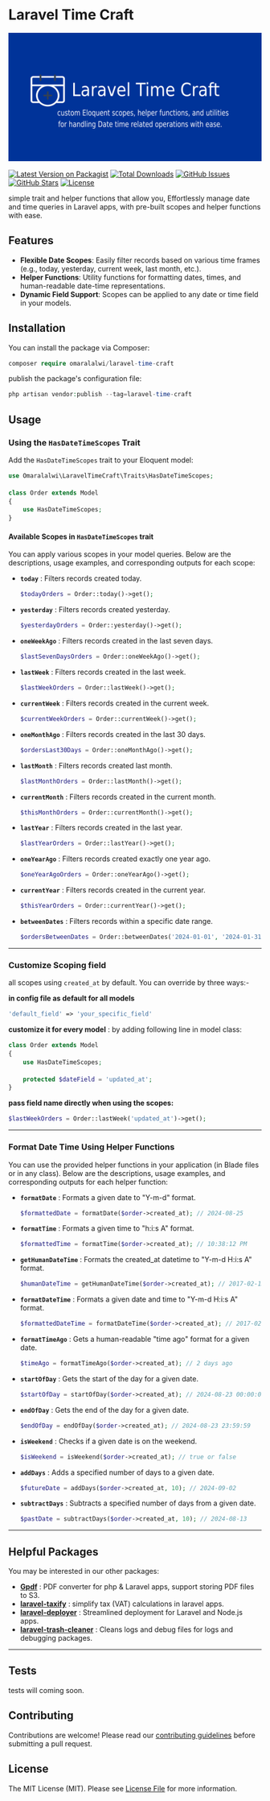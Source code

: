 # Laravel Time Craft

<p align="center">
  <a href="https://github.com/omaralalwi/laravel-time-craft" target="_blank">
    <img src="https://raw.githubusercontent.com/omaralalwi/laravel-time-craft/master/public/images/laravel-time-craft.jpg" alt="Laravel Time Craft">
  </a>
</p>

[![Latest Version on Packagist](https://img.shields.io/packagist/v/omaralalwi/laravel-time-craft.svg?style=flat-square)](https://packagist.org/packages/omaralalwi/laravel-time-craft)
[![Total Downloads](https://img.shields.io/packagist/dt/omaralalwi/laravel-time-craft.svg?style=flat-square)](https://packagist.org/packages/omaralalwi/laravel-time-craft)
[![GitHub Issues](https://img.shields.io/github/issues/omaralalwi/laravel-time-craft.svg)](https://github.com/omaralalwi/laravel-time-craft/issues)
[![GitHub Stars](https://img.shields.io/github/stars/omaralalwi/laravel-time-craft.svg)](https://github.com/omaralalwi/laravel-time-craft/stargazers)
[![License](https://img.shields.io/github/license/omaralalwi/laravel-time-craft.svg)](https://github.com/omaralalwi/laravel-time-craft/blob/main/LICENSE)

simple trait and helper functions that allow you, Effortlessly manage date and time queries in Laravel apps, with pre-built scopes and helper functions with ease.

## Features

- **Flexible Date Scopes**: Easily filter records based on various time frames (e.g., today, yesterday, current week, last month, etc.).
- **Helper Functions**: Utility functions for formatting dates, times, and human-readable date-time representations.
- **Dynamic Field Support**: Scopes can be applied to any date or time field in your models.

## Installation

You can install the package via Composer:

```php
composer require omaralalwi/laravel-time-craft
```

publish the package's configuration file:

```php
php artisan vendor:publish --tag=laravel-time-craft
```

## Usage

### Using the `HasDateTimeScopes` Trait

Add the `HasDateTimeScopes` trait to your Eloquent model:

```php
use Omaralalwi\LaravelTimeCraft\Traits\HasDateTimeScopes;

class Order extends Model
{
    use HasDateTimeScopes;
}
```

#### Available Scopes in `HasDateTimeScopes` trait

You can apply various scopes in your model queries. Below are the descriptions, usage examples, and corresponding outputs for each scope:


- **`today`** : Filters records created today.

  ```php
  $todayOrders = Order::today()->get();
  ```

- **`yesterday`** : Filters records created yesterday.

  ```php
  $yesterdayOrders = Order::yesterday()->get();
  ```

- **`oneWeekAgo`** : Filters records created in the last seven days.

  ```php
  $lastSevenDaysOrders = Order::oneWeekAgo()->get();
  ```

- **`lastWeek`** : Filters records created in the last week.

  ```php
  $lastWeekOrders = Order::lastWeek()->get();
  ```

- **`currentWeek`** : Filters records created in the current week.

  ```php
  $currentWeekOrders = Order::currentWeek()->get();
  ```

- **`oneMonthAgo`** : Filters records created in the last 30 days.

  ```php
  $ordersLast30Days = Order::oneMonthAgo()->get();
  ```

- **`lastMonth`** : Filters records created last month.

  ```php
  $lastMonthOrders = Order::lastMonth()->get();
  ```

- **`currentMonth`** : Filters records created in the current month.

  ```php
  $thisMonthOrders = Order::currentMonth()->get();
  ```

- **`lastYear`** : Filters records created in the last year.

  ```php
  $lastYearOrders = Order::lastYear()->get();
  ```

- **`oneYearAgo`** : Filters records created exactly one year ago.

  ```php
  $oneYearAgoOrders = Order::oneYearAgo()->get();
  ```

- **`currentYear`** : Filters records created in the current year.

  ```php
  $thisYearOrders = Order::currentYear()->get();
  ```

- **`betweenDates`** : Filters records within a specific date range.

  ```php
  $ordersBetweenDates = Order::betweenDates('2024-01-01', '2024-01-31')->get();
  ```

---

###  Customize Scoping field

all scopes using `created_at` by default.
You can override by three ways:-

**in config file as default for all models**
```php
'default_field' => 'your_specific_field'
```

**customize it for every model** : by adding following line in model class:

```php
class Order extends Model
{
    use HasDateTimeScopes;

    protected $dateField = 'updated_at';
}
```

**pass field name directly when using the scopes:**
```php
$lastWeekOrders = Order::lastWeek('updated_at')->get();
```

---

### Format Date Time Using Helper Functions

You can use the provided helper functions in your application (in Blade files or in any class). Below are the descriptions, usage examples, and corresponding outputs for each helper function:

- **`formatDate`** : Formats a given date to "Y-m-d" format.
  ```php
  $formattedDate = formatDate($order->created_at); // 2024-08-25
  ```

- **`formatTime`** : Formats a given time to "h:i:s A" format.
  ```php
  $formattedTime = formatTime($order->created_at); // 10:38:12 PM
  ```

- **`getHumanDateTime`** : Formats the created_at datetime to "Y-m-d H:i:s A" format.
  ```php
  $humanDateTime = getHumanDateTime($order->created_at); // 2017-02-15 10:38:12 PM
  ```

- **`formatDateTime`** : Formats a given date and time to "Y-m-d H:i:s A" format.
  ```php
  $formattedDateTime = formatDateTime($order->created_at); // 2017-02-15 10:38:12 PM
  ```

- **`formatTimeAgo`** : Gets a human-readable "time ago" format for a given date.
  ```php
  $timeAgo = formatTimeAgo($order->created_at); // 2 days ago
  ```

- **`startOfDay`** : Gets the start of the day for a given date.
  ```php
  $startOfDay = startOfDay($order->created_at); // 2024-08-23 00:00:00
  ```

- **`endOfDay`** : Gets the end of the day for a given date.
  ```php
  $endOfDay = endOfDay($order->created_at); // 2024-08-23 23:59:59
  ```

- **`isWeekend`** : Checks if a given date is on the weekend.
  ```php
  $isWeekend = isWeekend($order->created_at); // true or false
  ```

- **`addDays`** : Adds a specified number of days to a given date.
  ```php
  $futureDate = addDays($order->created_at, 10); // 2024-09-02
  ```

- **`subtractDays`** : Subtracts a specified number of days from a given date.
  ```php
  $pastDate = subtractDays($order->created_at, 10); // 2024-08-13
  ```

---

## Helpful Packages

You may be interested in our other packages:

- **[Gpdf](https://github.com/omaralalwi/Gpdf)** : PDF converter for php & Laravel apps, support storing PDF files to S3.
- **[laravel-taxify](https://github.com/omaralalwi/laravel-taxify)** : simplify tax (VAT) calculations in laravel apps.
- **[laravel-deployer](https://github.com/omaralalwi/laravel-deployer)** : Streamlined deployment for Laravel and Node.js apps.
- **[laravel-trash-cleaner](https://github.com/omaralalwi/laravel-trash-cleaner)** : Cleans logs and debug files for logs and debugging packages.

---

## Tests

tests will coming soon.


## Contributing

Contributions are welcome! Please read our [contributing guidelines](CONTRIBUTING.md) before submitting a pull request.


## License

The MIT License (MIT). Please see [License File](LICENSE) for more information.
